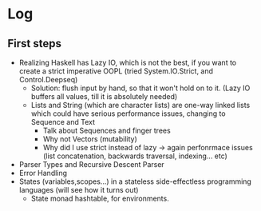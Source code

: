 # Log
## First steps
- Realizing Haskell has Lazy IO, which is not the best, if you want to create a strict imperative OOPL (tried System.IO.Strict, and Control.Deepseq)
  - Solution: flush input by hand, so that it won't hold on to it. (Lazy IO buffers all values, till it is absolutely needed)
  - Lists and String (which are character lists) are one-way linked lists which could have serious performance issues, changing to Sequence and Text
    - Talk about Sequences and finger trees
    - Why not Vectors (mutability)
    - Why did I use strict instead of lazy -> again perfonrmace issues (list concatenation, backwards traversal, indexing... etc)
- Parser Types and Recursive Descent Parser
- Error Handling
- States (variables,scopes...) in a stateless side-effectless programming languages (will see how it turns out)
  - State monad hashtable, for environments.
